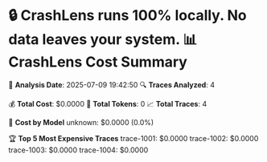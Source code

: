 🔒 CrashLens runs 100% locally. No data leaves your system.
📊 **CrashLens Cost Summary**
==================================================
📅 **Analysis Date**: 2025-07-09 19:42:50
🔍 **Traces Analyzed**: 4

💰 **Total Cost**: $0.0000
🎯 **Total Tokens**: 0
📈 **Total Traces**: 4

🤖 **Cost by Model**
  unknown: $0.0000 (0.0%)

🏆 **Top 5 Most Expensive Traces**
  trace-1001: $0.0000
  trace-1002: $0.0000
  trace-1003: $0.0000
  trace-1004: $0.0000